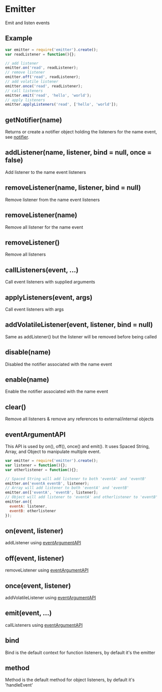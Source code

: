 Emitter
=============

Emit and listen events

## Example

```javascript
var emitter = require('emitter').create();
var readListener = function(){};

// add listener
emitter.on('read', readListener);
// remove listener
emitter.off('read', readListener);
// add volatile listener
emitter.once('read', readListener);
// call listeners
emitter.emit('read', 'hello', 'world');
// apply listeners
emitter.applyListeners('read', ['hello', 'world']);
```

## getNotifier(name)

Returns or create a notifier object holding the listeners for the name event, see [notifier](../notifier).

## addListener(name, listener, bind = null, once = false)

Add listener to the name event listeners

## removeListener(name, listener, bind = null)

Remove listener from the name event listeners

## removeListener(name)

Remove all listener for the name event

## removeListener()

Remove all listeners

## callListeners(event, ...)

Call event listeners with supplied arguments

## applyListeners(event, args)

Call event listeners with args

## addVolatileListener(event, listener, bind = null)

Same as addListener() but the listener will be removed before being called

## disable(name)

Disabled the notifier associated with the name event

## enable(name)

Enable the notifier associated with the name event

## clear()

Remove all listeners & remove any references to external/internal objects

## eventArgumentAPI

This API is used by on(), off(), once() and emit(). It uses Spaced String, Array, and Object to manipulate multiple event.

```javascript
var emitter = require('emitter').create();
var listener = function(){};
var otherlistener = function(){};

// Spaced String will add listener to both 'eventA' and 'eventB'
emitter.on('eventA eventB', listener);
// Array will add listener to both 'eventA' and 'eventB'
emitter.on(['eventA', 'eventB', listener];
// Object will add listener to 'eventA' and otherlistener to 'eventB'
emitter.on({
  eventA: listener,
  eventB: otherlistener
});
```

## on(event, listener)

addListener using [eventArgumentAPI](#eventArgumentAPI)

## off(event, listener)

removeListener using [eventArgumentAPI](#eventArgumentAPI)

## once(event, listener)

addVolatileListener using [eventArgumentAPI](#eventArgumentAPI)

## emit(event, ...)

callListeners using [eventArgumentAPI](#eventArgumentAPI)

## bind

Bind is the default context for function listeners, by default it's the emitter

## method

Method is the default method for object listeners, by default it's 'handleEvent'
